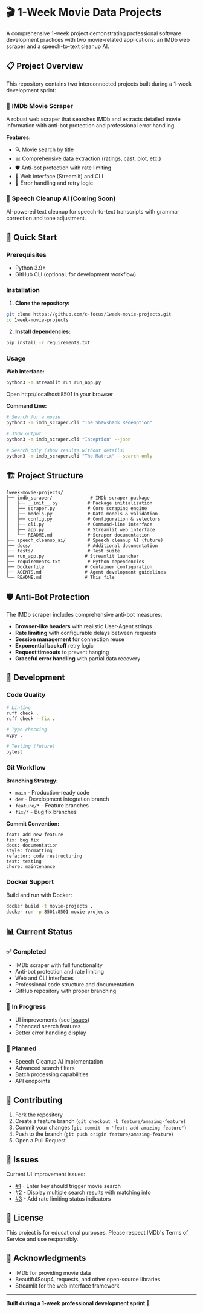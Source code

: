 # 🎬 1-Week Movie Data Projects

A comprehensive 1-week project demonstrating professional software development practices with two movie-related applications: an IMDb web scraper and a speech-to-text cleanup AI.

## 📋 Project Overview

This repository contains two interconnected projects built during a 1-week development sprint:

### 🎯 **IMDb Movie Scraper**
A robust web scraper that searches IMDb and extracts detailed movie information with anti-bot protection and professional error handling.

**Features:**
- 🔍 Movie search by title
- 📊 Comprehensive data extraction (ratings, cast, plot, etc.)
- 🛡️ Anti-bot protection with rate limiting
- 🎨 Web interface (Streamlit) and CLI
- 🔄 Error handling and retry logic

### 🎤 **Speech Cleanup AI** (Coming Soon)
AI-powered text cleanup for speech-to-text transcripts with grammar correction and tone adjustment.

## 🚀 Quick Start

### Prerequisites
- Python 3.9+
- GitHub CLI (optional, for development workflow)

### Installation

1. **Clone the repository:**
```bash
git clone https://github.com/c-focus/1week-movie-projects.git
cd 1week-movie-projects
```

2. **Install dependencies:**
```bash
pip install -r requirements.txt
```

### Usage

**Web Interface:**
```bash
python3 -m streamlit run run_app.py
```
Open http://localhost:8501 in your browser

**Command Line:**
```bash
# Search for a movie
python3 -m imdb_scraper.cli "The Shawshank Redemption"

# JSON output
python3 -m imdb_scraper.cli "Inception" --json

# Search only (show results without details)
python3 -m imdb_scraper.cli "The Matrix" --search-only
```

## 🏗️ Project Structure

```
1week-movie-projects/
├── imdb_scraper/              # IMDb scraper package
│   ├── __init__.py           # Package initialization
│   ├── scraper.py            # Core scraping engine
│   ├── models.py             # Data models & validation
│   ├── config.py             # Configuration & selectors
│   ├── cli.py                # Command-line interface
│   ├── app.py                # Streamlit web interface
│   └── README.md             # Scraper documentation
├── speech_cleanup_ai/        # Speech cleanup AI (future)
├── docs/                     # Additional documentation
├── tests/                    # Test suite
├── run_app.py               # Streamlit launcher
├── requirements.txt          # Python dependencies
├── Dockerfile               # Container configuration
├── AGENTS.md                # Agent development guidelines
└── README.md                # This file
```

## 🛡️ Anti-Bot Protection

The IMDb scraper includes comprehensive anti-bot measures:

- **Browser-like headers** with realistic User-Agent strings
- **Rate limiting** with configurable delays between requests
- **Session management** for connection reuse
- **Exponential backoff** retry logic
- **Request timeouts** to prevent hanging
- **Graceful error handling** with partial data recovery

## 🔧 Development

### Code Quality
```bash
# Linting
ruff check .
ruff check --fix .

# Type checking
mypy .

# Testing (future)
pytest
```

### Git Workflow

**Branching Strategy:**
- `main` - Production-ready code
- `dev` - Development integration branch
- `feature/*` - Feature branches
- `fix/*` - Bug fix branches

**Commit Convention:**
```
feat: add new feature
fix: bug fix
docs: documentation
style: formatting
refactor: code restructuring
test: testing
chore: maintenance
```

### Docker Support

Build and run with Docker:
```bash
docker build -t movie-projects .
docker run -p 8501:8501 movie-projects
```

## 📊 Current Status

### ✅ **Completed**
- IMDb scraper with full functionality
- Anti-bot protection and rate limiting
- Web and CLI interfaces
- Professional code structure and documentation
- GitHub repository with proper branching

### 🔄 **In Progress**
- UI improvements (see [Issues](#issues))
- Enhanced search features
- Better error handling display

### 🚀 **Planned**
- Speech Cleanup AI implementation
- Advanced search filters
- Batch processing capabilities
- API endpoints

## 🤝 Contributing

1. Fork the repository
2. Create a feature branch (`git checkout -b feature/amazing-feature`)
3. Commit your changes (`git commit -m 'feat: add amazing feature'`)
4. Push to the branch (`git push origin feature/amazing-feature`)
5. Open a Pull Request

## 📝 Issues

Current UI improvement issues:
- [#1](https://github.com/c-focus/1week-movie-projects/issues/1) - Enter key should trigger movie search
- [#2](https://github.com/c-focus/1week-movie-projects/issues/2) - Display multiple search results with matching info
- [#3](https://github.com/c-focus/1week-movie-projects/issues/3) - Add rate limiting status indicators

## 📄 License

This project is for educational purposes. Please respect IMDb's Terms of Service and use responsibly.

## 🙏 Acknowledgments

- IMDb for providing movie data
- BeautifulSoup4, requests, and other open-source libraries
- Streamlit for the web interface framework

---

**Built during a 1-week professional development sprint** 🚀